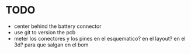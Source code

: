 # TODO

* center behind the battery connector
* use git to version the pcb
* meter los conectores y los pines en el esquematico? en el layout? en el 3d? para que salgan en el bom
